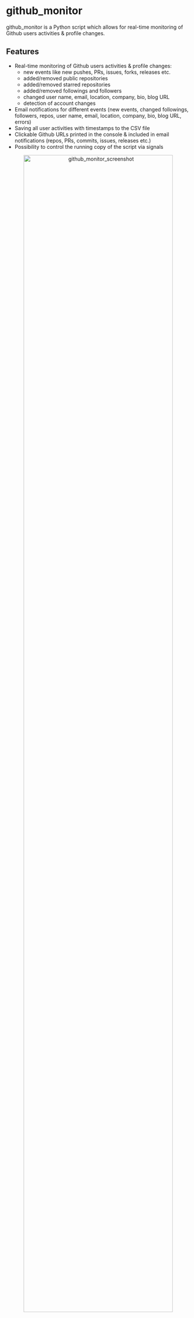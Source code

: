 # github_monitor

github_monitor is a Python script which allows for real-time monitoring of Github users activities & profile changes. 

## Features

- Real-time monitoring of Github users activities & profile changes:
   - new events like new pushes, PRs, issues, forks, releases etc.
   - added/removed public repositories
   - added/removed starred repositories
   - added/removed followings and followers   
   - changed user name, email, location, company, bio, blog URL
   - detection of account changes
- Email notifications for different events (new events, changed followings, followers, repos, user name, email, location, company, bio, blog URL, errors)
- Saving all user activities with timestamps to the CSV file
- Clickable Github URLs printed in the console & included in email notifications (repos, PRs, commits, issues, releases etc.)
- Possibility to control the running copy of the script via signals

<p align="center">
   <img src="./assets/github_monitor.png" alt="github_monitor_screenshot" width="90%"/>
</p>

## Change Log

Release notes can be found [here](RELEASE_NOTES.md)

## Disclaimer

I'm not a dev, project done as a hobby. Code is ugly and as-is, but it works (at least for me) ;-)

## Requirements

The script requires Python 3.x.

It uses [PyGithub](https://github.com/PyGithub/PyGithub) library, also requires requests, python-dateutil and pytz.

It has been tested succesfully on Linux (Raspberry Pi Bullseye & Bookworm based on Debian) and Mac OS (Ventura & Sonoma). 

Should work on any other Linux OS and Windows with Python.

## Installation

Install the required Python packages:

```sh
python3 -m pip install requests python-dateutil pytz PyGithub
```

Or from requirements.txt:

```sh
pip3 install -r requirements.txt
```

Copy the *[github_monitor.py](github_monitor.py)* file to the desired location. 

You might want to add executable rights if on Linux or MacOS:

```sh
chmod a+x github_monitor.py
```

## Configuration

Edit the  *[github_monitor.py](github_monitor.py)* file and change any desired configuration variables in the marked **CONFIGURATION SECTION** (all parameters have detailed description in the comments).

### Github personal access token

In order to get your Github personal access token (classic), go to your Github app settings [https://github.com/settings/apps](https://github.com/settings/apps), then click *'Personal access tokens'* -> *'Tokens (classic)'* -> *'Generate new token (classic)'*.

Copy the value of the token to **GITHUB_TOKEN** variable (or use **-t** parameter). 

### Events to monitor

You can limit the type of events that will be monitored and reported by the tool. You can do it by changing the **EVENTS_TO_MONITOR** variable.

By default all events are monitored, but if you want to limit it, then remove the *'ALL'* keyword and leave the events you are interested in, for example:

```
EVENTS_TO_MONITOR=['PushEvent','PullRequestEvent', 'IssuesEvent', 'ForkEvent', 'ReleaseEvent']
```

### Timezone

You can specify your local time zone so the tool converts Github API timestamps to your time:

```
LOCAL_TIMEZONE='Europe/Warsaw'
```

### SMTP settings

If you want to use email notifications functionality you need to change the SMTP settings (host, port, user, password, sender, recipient). If you leave the default settings then no notifications will be sent.

### Other settings

All other variables can be left at their defaults, but feel free to experiment with it.

## Getting started

### List of supported parameters

To get the list of all supported parameters:

```sh
./github_monitor.py -h
```

or 

```sh
python3 ./github_monitor.py -h
```

### Monitoring mode

To monitor specific user activity, just type Github username as parameter (**misiektoja** in the example below):

```sh
./github_monitor.py misiektoja
```

If you have not changed **GITHUB_TOKEN** variable in the *[github_monitor.py](github_monitor.py)* file, you can use **-t** parameter:

```sh
./github_monitor.py misiektoja -t "your_github_classic_personal_access_token"
```

The tool will run infinitely and monitor the user until the script is interrupted (Ctrl+C) or killed the other way.

You can monitor multiple Github users by spawning multiple copies of the script. 

It is suggested to use sth like **tmux** or **screen** to have the script running after you log out from the server.

The tool automatically saves its output to *github_monitor_{username}.log* file (can be changed in the settings or disabled with **-d** parameter).

### Listing mode

There is also other mode of the tool which displays different requested information (**-r**, **-g**, **-f** and **-l** parameters). 

If you want to display list of public repositories for the user, then use **-r** parameter:

```sh
./github_monitor.py -r misiektoja
```

<p align="center">
   <img src="./assets/github_list_of_repos.png" alt="github_list_of_repos" width="80%"/>
</p>

If you want to display list of repositories starred by the user, then use **-g** parameter:

```sh
./github_monitor.py -g misiektoja
```

If you want to display list of followers and followings for the user, then use **-f** parameter:

```sh
./github_monitor.py -f misiektoja
```

If you want to get the list of recent events for the user then use **-l** parameter. You can also add **-n** parameter to define how many events should be displayed, by default it shows 5 last events:

```sh
./github_monitor.py -l misiektoja -n 10
```

You can use those functionalities in listing mode regardless if the monitoring is used or not (it does not interfere).

## How to use other features

### Email notifications

If you want to get email notifications for all user profile changes use **-p** parameter:

```sh
./github_monitor.py misiektoja -p
```

If you want to get email notifications for all new events (like new pushes, PRs, issues, forks, releases etc.) use **-s** parameter:

```sh
./github_monitor.py misiektoja -s
```

You can combine those parameters together if needed.

Make sure you defined your SMTP settings earlier (see [SMTP settings](#smtp-settings)).

Example email:

<p align="center">
   <img src="./assets/github_monitor_email_notifications.png" alt="github_monitor_email_notifications" width="90%"/>
</p>


### Saving user activities to the CSV file

If you want to save all Github user's events and profile changes in the CSV file, use **-b** parameter with the name of the file (it will be automatically created if it does not exist):

```sh
./github_monitor.py misiektoja -b github_misiektoja.csv
```

### Check interval

If you want to change the check interval to 15 mins (900 seconds) use **-c** parameter:

```sh
./github_monitor.py misiektoja -c 900
```

It is generally not recommended to use values lower than 5 minutes as new events are very often delayed by 5 mins by Github API.

### Controlling the script via signals

The tool has several signal handlers implemented which allow to change behaviour of the tool without a need to restart it with new parameters.

List of supported signals:

| Signal | Description |
| ----------- | ----------- |
| USR1 | Toggle email notifications for user's profile changes (-p) |
| USR2 | Toggle email notifications for new events (-s) |
| TRAP | Increase the user check interval (by 1 min) |
| ABRT | Decrease the user check interval (by 1 min) |

So if you want to change functionality of the running tool, just send the proper signal to the desired copy of the script.

I personally use **pkill** tool, so for example to toggle new events email notifications for tool instance monitoring the *misiektoja* user:

```sh
pkill -f -USR2 "python3 ./github_monitor.py misiektoja"
```

### Other

Check other supported parameters using **-h**.

You can combine all the parameters mentioned earlier in monitoring mode (listing mode only supports **-r**, **-g**, **-f**, **-l**, **-n**).

## Colouring log output with GRC

If you use [GRC](https://github.com/garabik/grc) and want to have the output properly coloured you can use the configuration file available [here](grc/conf.monitor_logs)

Change your grc configuration (typically *.grc/grc.conf*) and add this part:

```
# monitoring log file
.*_monitor_.*\.log
conf.monitor_logs
```

Now copy the *conf.monitor_logs* to your .grc directory and github_monitor log files should be nicely coloured.

## License

This project is licensed under the GPLv3 - see the [LICENSE](LICENSE) file for details
